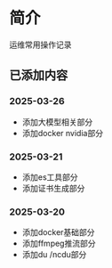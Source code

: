 # 简介
运维常用操作记录



## 已添加内容

### 2025-03-26
- 添加大模型相关部分
- 添加docker nvidia部分

### 2025-03-21
- 添加es工具部分
- 添加证书生成部分

### 2025-03-20
- 添加docker基础部分
- 添加ffmpeg推流部分
- 添加du /ncdu部分



